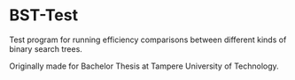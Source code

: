 # BST-Test

Test program for running efficiency comparisons between different kinds of binary search trees.

Originally made for Bachelor Thesis at Tampere University of Technology.
